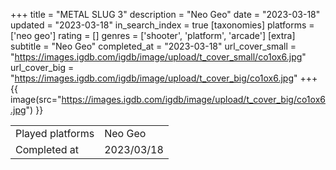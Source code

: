 +++
title = "METAL SLUG 3"
description = "Neo Geo"
date = "2023-03-18"
updated = "2023-03-18"
in_search_index = true
[taxonomies]
platforms = ['neo geo']
rating = []
genres = ['shooter', 'platform', 'arcade']
[extra]
subtitle = "Neo Geo"
completed_at = "2023-03-18"
url_cover_small = "https://images.igdb.com/igdb/image/upload/t_cover_small/co1ox6.jpg"
url_cover_big = "https://images.igdb.com/igdb/image/upload/t_cover_big/co1ox6.jpg"
+++
{{ image(src="https://images.igdb.com/igdb/image/upload/t_cover_big/co1ox6.jpg") }}

|              |            |
| ------------ | ---------- |
| Played platforms    | Neo Geo |
| Completed at | 2023/03/18 |

